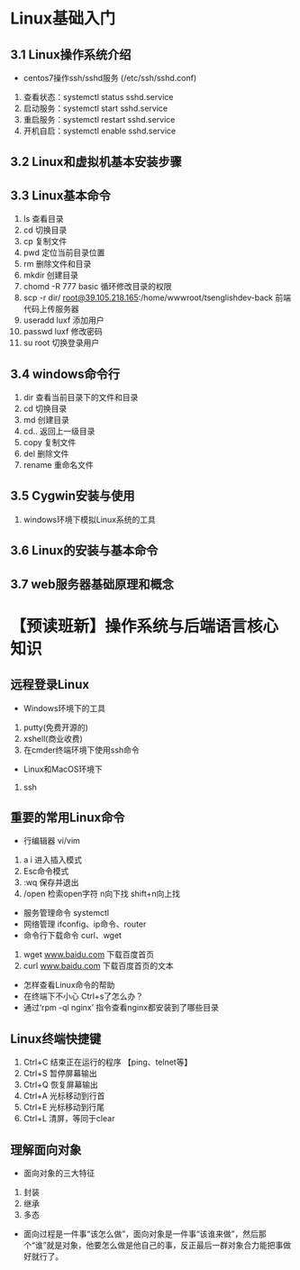 # Linux基础入门

## 3.1 Linux操作系统介绍

* centos7操作ssh/sshd服务 (/etc/ssh/sshd.conf)

1. 查看状态：systemctl status sshd.service
2. 启动服务：systemctl start sshd.service
3. 重启服务：systemctl restart sshd.service
4. 开机自启：systemctl enable sshd.service

## 3.2 Linux和虚拟机基本安装步骤

## 3.3 Linux基本命令
  1. ls 查看目录
  2. cd 切换目录
  3. cp 复制文件
  4. pwd 定位当前目录位置
  5. rm 删除文件和目录
  6. mkdir 创建目录
  7. chomd -R 777 basic 循环修改目录的权限
  8. scp -r dir/ root@39.105.218.165:/home/wwwroot/tsenglishdev-back 前端代码上传服务器
  9. useradd luxf 添加用户
  10. passwd luxf 修改密码
  11. su root 切换登录用户

## 3.4 windows命令行
1. dir 查看当前目录下的文件和目录
2. cd 切换目录
3. md 创建目录
4. cd.. 返回上一级目录
5. copy 复制文件
6. del 删除文件
7. rename 重命名文件

## 3.5 Cygwin安装与使用
1. windows环境下模拟Linux系统的工具

## 3.6 Linux的安装与基本命令

## 3.7 web服务器基础原理和概念

# 【预读班**新**】操作系统与后端语言核心知识

## 远程登录Linux

* Windows环境下的工具

1. putty(免费开源的)
2. xshell(商业收费)
3. 在cmder终端环境下使用ssh命令

* Linux和MacOS环境下

1. ssh

## 重要的常用Linux命令

* 行编辑器 vi/vim

1. a i 进入插入模式
2. Esc命令模式
3. :wq 保存并退出
4. /open 检索open字符 n向下找 shift+n向上找

* 服务管理命令 systemctl
* 网络管理 ifconfig、ip命令、router
* 命令行下载命令 curl、wget
1. wget www.baidu.com 下载百度首页
2. curl www.baidu.com 下载百度首页的文本
* 怎样查看Linux命令的帮助
* 在终端下不小心 Ctrl+s了怎么办？
* 通过‘rpm -ql nginx’ 指令查看nginx都安装到了哪些目录

## Linux终端快捷键

1. Ctrl+C 结束正在运行的程序 【ping、telnet等】
2. Ctrl+S 暂停屏幕输出
3. Ctrl+Q 恢复屏幕输出
4. Ctrl+A 光标移动到行首
5. Ctrl+E 光标移动到行尾
6. Ctrl+L 清屏，等同于clear

## 理解面向对象

* 面向对象的三大特征 
1. 封装
2. 继承
3. 多态
* 面向过程是一件事“该怎么做”，面向对象是一件事“该谁来做”，然后那个“谁”就是对象，他要怎么做是他自己的事，反正最后一群对象合力能把事做好就行了。

